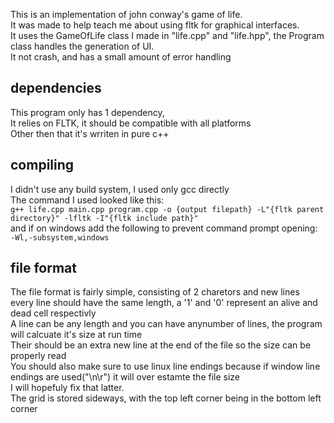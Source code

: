 This is an implementation of john conway's game of life.  
It was made to help teach me about using fltk for graphical interfaces.  
It uses the GameOfLife class I made in "life.cpp" and "life.hpp", the Program class handles the generation of UI.  
It not crash, and has a small amount of error handling  

## dependencies
This program only has 1 dependency,  
It relies on FLTK, it should be compatible with all platforms  
Other then that it's wrriten in pure c++  

## compiling
I didn't use any build system, I used only gcc directly  
The command I used looked like this:  
` g++ life.cpp main.cpp program.cpp -o {output filepath} -L"{fltk parent directory}" -lfltk -I"{fltk include path}"  `  
and if on windows add the following to prevent command prompt opening:  
` -Wl,-subsystem,windows  `


## file format
The file format is fairly simple, consisting of 2 charetors and new lines  
every line should have the same length, a '1' and '0' represent an alive and dead cell respectivly  
A line can be any length and you can have anynumber of lines, the program will calcuate it's size at run time  
Their should be an extra new line at the end of the file so the size can be properly read  
You should also make sure to use linux line endings because if window line endings are used("\n\r") it will over estamte the file size  
I will hopefuly fix that latter.  
The grid is stored sideways, with the top left corner being in the bottom left corner